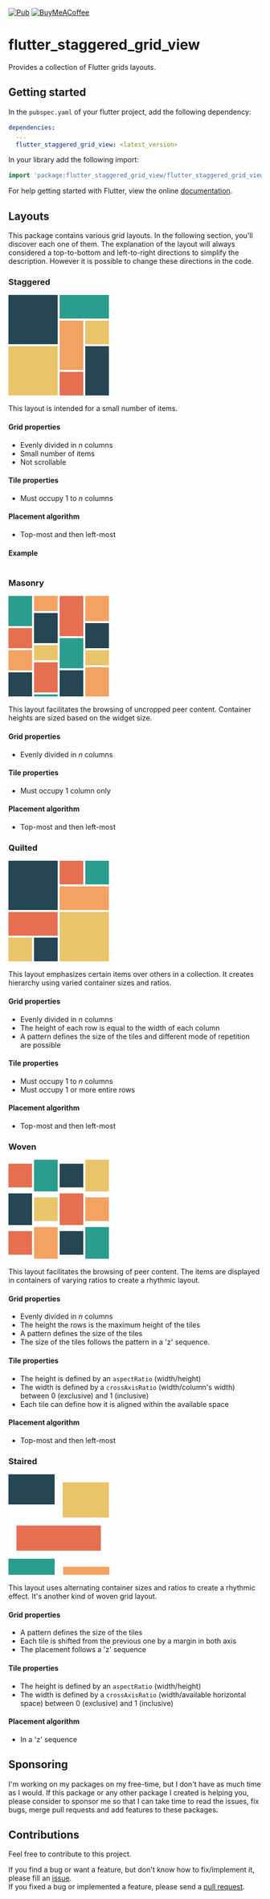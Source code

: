 [![Pub][pub_badge]][pub] [![BuyMeACoffee][buy_me_a_coffee_badge]][buy_me_a_coffee]


# flutter_staggered_grid_view
Provides a collection of Flutter grids layouts.

## Getting started

In the `pubspec.yaml` of your flutter project, add the following dependency:

```yaml
dependencies:
  ...
  flutter_staggered_grid_view: <latest_version>
```

In your library add the following import:

```dart
import 'package:flutter_staggered_grid_view/flutter_staggered_grid_view.dart';
```

For help getting started with Flutter, view the online [documentation][flutter_documentation].

## Layouts

This package contains various grid layouts. In the following section, you'll discover each one of them.
The explanation of the layout will always considered a top-to-bottom and left-to-right directions to simplify the description. However it is possible to change these directions in the code.

### **Staggered**
![Staggered Grid Layout](/docs/images/staggered.png)

This layout is intended for a small number of items.

#### **Grid properties**
- Evenly divided in *n* columns
- Small number of items
- Not scrollable

#### **Tile properties**
- Must occupy 1 to *n* columns

#### **Placement algorithm**
- Top-most and then left-most

#### **Example**
```dart
```

### **Masonry**
![Masonry Grid Layout](/docs/images/masonry.png)

This layout facilitates the browsing of uncropped peer content. Container heights are sized based on the widget size.

#### **Grid properties**
- Evenly divided in *n* columns

#### **Tile properties**
- Must occupy 1 column only

#### **Placement algorithm**
- Top-most and then left-most

### **Quilted**
![Quilted Grid Layout](/docs/images/quilted.png)

This layout emphasizes certain items over others in a collection. It creates hierarchy using varied container sizes and ratios.

#### **Grid properties**
- Evenly divided in *n* columns
- The height of each row is equal to the width of each column
- A pattern defines the size of the tiles and different mode of repetition are possible

#### **Tile properties**
- Must occupy 1 to *n* columns
- Must occupy 1 or more entire rows

#### **Placement algorithm**
- Top-most and then left-most

### **Woven**
![Woven Grid Layout](/docs/images/woven.png)

This layout facilitates the browsing of peer content. The items are displayed in containers of varying ratios to create a rhythmic layout.

#### **Grid properties**
- Evenly divided in *n* columns
- The height the rows is the maximum height of the tiles
- A pattern defines the size of the tiles
- The size of the tiles follows the pattern in a 'z' sequence.

#### **Tile properties**
- The height is defined by an `aspectRatio` (width/height)
- The width is defined by a `crossAxisRatio` (width/column's width) between 0 (exclusive) and 1 (inclusive)
- Each tile can define how it is aligned within the available space

#### **Placement algorithm**
- Top-most and then left-most


### **Staired**
![Staired Grid Layout](/docs/images/staired.png)

This layout uses alternating container sizes and ratios to create a rhythmic effect. It's another kind of woven grid layout.

#### **Grid properties**
- A pattern defines the size of the tiles
- Each tile is shifted from the previous one by a margin in both axis
- The placement follows a 'z' sequence

#### **Tile properties**
- The height is defined by an `aspectRatio` (width/height)
- The width is defined by a `crossAxisRatio` (width/available horizontal space) between 0 (exclusive) and 1 (inclusive)

#### **Placement algorithm**
- In a 'z' sequence

## Sponsoring

I'm working on my packages on my free-time, but I don't have as much time as I would. If this package or any other package I created is helping you, please consider to sponsor me so that I can take time to read the issues, fix bugs, merge pull requests and add features to these packages.

## Contributions

Feel free to contribute to this project.

If you find a bug or want a feature, but don't know how to fix/implement it, please fill an [issue][issue].  
If you fixed a bug or implemented a feature, please send a [pull request][pr].

<!-- Links -->
[github_action_badge]: https://github.com/letsar/flutter_staggered_grid_view/workflows/Build/badge.svg
[github_action]: https://github.com/letsar/flutter_staggered_grid_view/actions
[pub_badge]: https://img.shields.io/pub/v/flutter_staggered_grid_view.svg
[pub]: https://pub.dartlang.org/packages/flutter_staggered_grid_view
[codecov]: https://codecov.io/gh/letsar/flutter_staggered_grid_view
[codecov_badge]: https://codecov.io/gh/letsar/flutter_staggered_grid_view/branch/main/graph/badge.svg
[buy_me_a_coffee]: https://www.buymeacoffee.com/romainrastel
[buy_me_a_coffee_badge]: https://img.buymeacoffee.com/button-api/?text=Donate&emoji=&slug=romainrastel&button_colour=29b6f6&font_colour=000000&font_family=Cookie&outline_colour=000000&coffee_colour=FFDD00
[issue]: https://github.com/letsar/flutter_staggered_grid_view/issues
[pr]: https://github.com/letsar/flutter_staggered_grid_view/pulls
[flutter_documentation]: https://docs.flutter.dev/